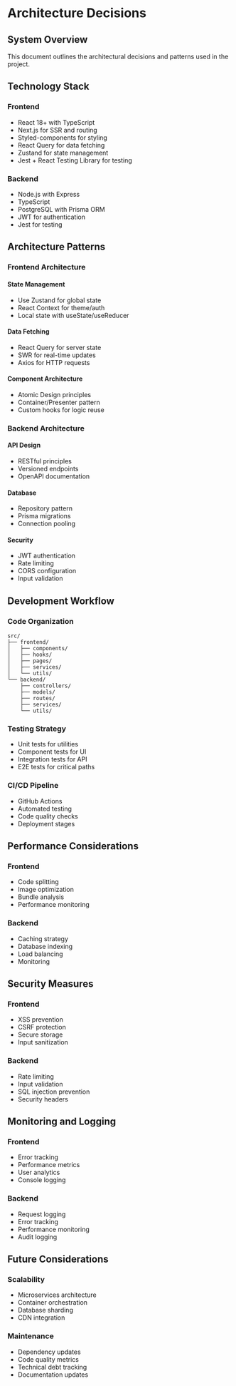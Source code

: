 # Architecture Decisions

## System Overview

This document outlines the architectural decisions and patterns used in the project.

## Technology Stack

### Frontend
- React 18+ with TypeScript
- Next.js for SSR and routing
- Styled-components for styling
- React Query for data fetching
- Zustand for state management
- Jest + React Testing Library for testing

### Backend
- Node.js with Express
- TypeScript
- PostgreSQL with Prisma ORM
- JWT for authentication
- Jest for testing

## Architecture Patterns

### Frontend Architecture

#### State Management
- Use Zustand for global state
- React Context for theme/auth
- Local state with useState/useReducer

#### Data Fetching
- React Query for server state
- SWR for real-time updates
- Axios for HTTP requests

#### Component Architecture
- Atomic Design principles
- Container/Presenter pattern
- Custom hooks for logic reuse

### Backend Architecture

#### API Design
- RESTful principles
- Versioned endpoints
- OpenAPI documentation

#### Database
- Repository pattern
- Prisma migrations
- Connection pooling

#### Security
- JWT authentication
- Rate limiting
- CORS configuration
- Input validation

## Development Workflow

### Code Organization
```
src/
├── frontend/
│   ├── components/
│   ├── hooks/
│   ├── pages/
│   ├── services/
│   └── utils/
└── backend/
    ├── controllers/
    ├── models/
    ├── routes/
    ├── services/
    └── utils/
```

### Testing Strategy
- Unit tests for utilities
- Component tests for UI
- Integration tests for API
- E2E tests for critical paths

### CI/CD Pipeline
- GitHub Actions
- Automated testing
- Code quality checks
- Deployment stages

## Performance Considerations

### Frontend
- Code splitting
- Image optimization
- Bundle analysis
- Performance monitoring

### Backend
- Caching strategy
- Database indexing
- Load balancing
- Monitoring

## Security Measures

### Frontend
- XSS prevention
- CSRF protection
- Secure storage
- Input sanitization

### Backend
- Rate limiting
- Input validation
- SQL injection prevention
- Security headers

## Monitoring and Logging

### Frontend
- Error tracking
- Performance metrics
- User analytics
- Console logging

### Backend
- Request logging
- Error tracking
- Performance monitoring
- Audit logging

## Future Considerations

### Scalability
- Microservices architecture
- Container orchestration
- Database sharding
- CDN integration

### Maintenance
- Dependency updates
- Code quality metrics
- Technical debt tracking
- Documentation updates 